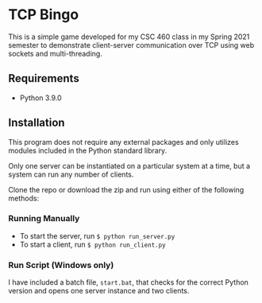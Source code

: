 # TCP Bingo

This is a simple game developed for my CSC 460 class in my Spring 2021 semester to demonstrate client-server communication over TCP using web sockets and multi-threading.

## Requirements

* Python 3.9.0

## Installation

This program does not require any external packages and only utilizes modules included in the Python standard library.

Only one server can be instantiated on a particular system at a time, but a system can run any number of clients.

Clone the repo or download the zip and run using either of the following methods:

### Running Manually

* To start the server, run `$ python run_server.py`
* To start a client, run `$ python run_client.py`

### Run Script (Windows only)

I have included a batch file, `start.bat`, that checks for the correct Python version and opens one server instance and two clients.
